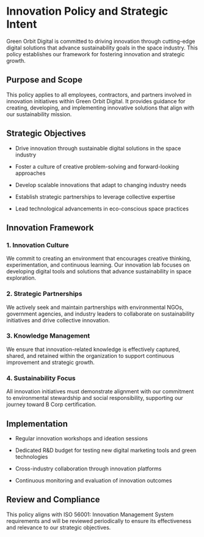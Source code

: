 # Innovation Policy and Strategic Intent

Green Orbit Digital is committed to driving innovation through cutting-edge digital solutions that advance sustainability goals in the space industry. This policy establishes our framework for fostering innovation and strategic growth.

## Purpose and Scope

This policy applies to all employees, contractors, and partners involved in innovation initiatives within Green Orbit Digital. It provides guidance for creating, developing, and implementing innovative solutions that align with our sustainability mission.

## Strategic Objectives

- Drive innovation through sustainable digital solutions in the space industry

- Foster a culture of creative problem-solving and forward-looking approaches

- Develop scalable innovations that adapt to changing industry needs

- Establish strategic partnerships to leverage collective expertise

- Lead technological advancements in eco-conscious space practices

## Innovation Framework

### 1. Innovation Culture

We commit to creating an environment that encourages creative thinking, experimentation, and continuous learning. Our innovation lab focuses on developing digital tools and solutions that advance sustainability in space exploration.

### 2. Strategic Partnerships

We actively seek and maintain partnerships with environmental NGOs, government agencies, and industry leaders to collaborate on sustainability initiatives and drive collective innovation.

### 3. Knowledge Management

We ensure that innovation-related knowledge is effectively captured, shared, and retained within the organization to support continuous improvement and strategic growth.

### 4. Sustainability Focus

All innovation initiatives must demonstrate alignment with our commitment to environmental stewardship and social responsibility, supporting our journey toward B Corp certification.

## Implementation

- Regular innovation workshops and ideation sessions

- Dedicated R&D budget for testing new digital marketing tools and green technologies

- Cross-industry collaboration through innovation platforms

- Continuous monitoring and evaluation of innovation outcomes

## Review and Compliance

This policy aligns with ISO 56001: Innovation Management System requirements and will be reviewed periodically to ensure its effectiveness and relevance to our strategic objectives.